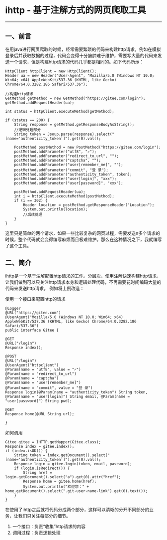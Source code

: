# ihttp - 基于注解方式的网页爬取工具

----------

## 一、前言 ##
   在用java进行网页爬取的时候，经常需要繁琐的代码来构建http请求，例如在模拟登录后并获取数据的过程，代码会变得十分臃肿难于维护，需要写大量的代码来发送一个请求，但是构建http请求的代码几乎都是相同的。如下代码所示：

```
HttpClient httpClient = new HttpClient();
Header ua = new Header("User-Agent", "Mozilla/5.0 (Windows NT 10.0; Win64; x64) AppleWebKit/537.36 (KHTML, like Gecko) Chrome/64.0.3282.186 Safari/537.36");

//构建http请求
GetMethod getMethod = new GetMethod("https://gitee.com/login");
getMethod.addRequestHeader(ua);

int status = httpClient.executeMethod(getMethod);

if (status == 200) {
    String response = getMethod.getResponseBodyAsString();
    //逻辑处理部分
    String token = Jsoup.parse(response).select("[name='authenticity_token']").get(0).val();

    PostMethod postMethod = new PostMethod("https://gitee.com/login");
    postMethod.addParameter("utf8", "✓");
    postMethod.addParameter("redirect_to_url", "");
    postMethod.addParameter("captcha", "");
    postMethod.addParameter("user[remember_me]", "");
    postMethod.addParameter("commit", "登 录");
    postMethod.addParameter("authenticity_token", token);
    postMethod.addParameter("user[login]", "xxx");
    postMethod.addParameter("user[password]", "xxx");

    postMethod.addRequestHeader(ua);
    int i = httpClient.executeMethod(postMethod);
    if (i == 302) {
        Header location = postMethod.getResponseHeader("Location");
        System.out.println(location);
        //后续处理
    }
}
```
这里只是简单的两个请求，如果一些比较复杂的网页过程，需要发送n多个请求的时候，整个代码就会变得编写麻烦而且极难维护。那么在这种情况之下，我就编写了这个工具。
## 二、简介 ##
 ihttp是一个基于注解配置http请求的工作。分层次，使用注解快速构建http请求，让我们做到可以只关注http请求本身和逻辑处理代码，不再需要花时间编码大量的代码来发送http请求。
 例如将上例改造：
 
使用一个接口来配置http的请求
```
@Logger
@URL("https://gitee.com")
@UserAgent("Mozilla/5.0 (Windows NT 10.0; Win64; x64) AppleWebKit/537.36 (KHTML, like Gecko) Chrome/64.0.3282.186 Safari/537.36")
public interface Gitee {

@GET
@URL("/login")
Response index();

@POST
@URL("/login")
@UserAgent("httpclient")
@Param(name = "utf8", value = "✓")
@Param(name = "redirect_to_url")
@Param(name = "captcha")
@Param(name = "user[remember_me]")
@Param(name = "commit", value = "登 录")
Response login(@Param(name = "authenticity_token") String token, @Param(name = "user[login]") String email, @Param(name = "user[password]") String pwd);

@GET
Response home(@URL String url);

}
```
如何调用
```
Gitee gitee = IHTTP.getMapper(Gitee.class);
Response index = gitee.index();
if (index.isOK()) {
    String token = index.getDocument().select("[name='authenticity_token']").get(0).val();
    Response login = gitee.login(token, email, password);
    if (login.isRedirect()) {
        String href = login.getDocument().select("a").get(0).attr("href");
        Response home = gitee.home(href);
        System.out.println("欢迎您：" + home.getDocument().select(".git-user-name-link").get(0).text());
    }
}
```
在使用了ihttp之后就将代码分成两个部分，这样可以清晰的分开不同部分的业务，让我们只关注每部分的细节。

 1. 一个接口：负责“收集”http请求的内容
 2. 调用过程：负责逻辑处理
